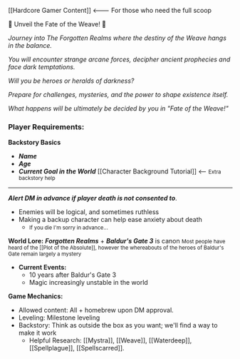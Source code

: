 [[Hardcore Gamer Content]] <--- For those who need the full scoop

🌟 Unveil the Fate of the Weave! 🌟

*Journey into The Forgotten Realms where the destiny of the Weave hangs in the balance.* 

*You will encounter strange arcane forces, decipher ancient prophecies and face dark temptations.* 

*Will you be heroes or heralds of darkness?* 

*Prepare for challenges, mysteries, and the power to shape existence itself.* 

*What happens will be ultimately be decided by you in "Fate of the Weave!"*

### **Player Requirements:**
**Backstory Basics**
- ***Name***
- ***Age***
- ***Current Goal in the World***
[[Character Background Tutorial]] <-- <small> Extra backstory help <big>
---

***Alert DM in advance if player death is not consented to***. 
- Enemies will be logical, and sometimes ruthless 
- Making a backup character can help ease anxiety about death
	- <small> If you die I'm sorry in advance...<big>
  
**World Lore:** ***Forgotten Realms*** + ***Baldur's Gate 3*** is canon
<small> Most people have heard of the [[Plot of the Absolute]], however the whereabouts of the heroes of Baldur's Gate remain largely a mystery <big>

- **Current Events:** 
	- 10 years after Baldur's Gate 3
	- Magic increasingly unstable in the world

**Game Mechanics:**

- Allowed content: All + homebrew upon DM approval.
- Leveling: Milestone leveling
- Backstory: Think as outside the box as you want; we'll find a way to make it work
	- Helpful Research: [[Mystra]], [[Weave]], [[Waterdeep]], [[Spellplague]], [[Spellscarred]].